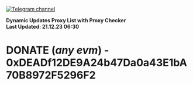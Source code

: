 [![Telegram channel](https://img.shields.io/endpoint?url=https://runkit.io/damiankrawczyk/telegram-badge/branches/master?url=https://t.me/n4z4v0d)](https://t.me/n4z4v0d) 

**Dynamic Updates Proxy List with Proxy Checker**  
**Last Updated: 21.12.23 06:30**

# DONATE (_any evm_) - 0xDEADf12DE9A24b47Da0a43E1bA70B8972F5296F2
